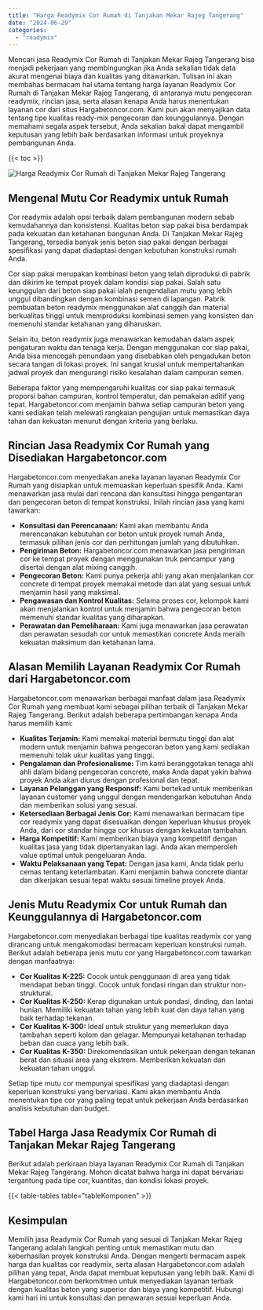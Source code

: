 ```yaml
---
title: "Harga Readymix Cor Rumah di Tanjakan Mekar Rajeg Tangerang"
date: "2024-06-29"
categories: 
  - "readymix"
---
```



Mencari jasa Readymix Cor Rumah di Tanjakan Mekar Rajeg Tangerang bisa menjadi pekerjaan yang membingungkan jika Anda sekalian tidak data akurat mengenai biaya dan kualitas yang ditawarkan. Tulisan ini akan membahas bermacam hal utama tentang harga layanan Readymix Cor Rumah di Tanjakan Mekar Rajeg Tangerang, di antaranya mutu pengecoran readymix, rincian jasa, serta alasan kenapa Anda harus menentukan layanan cor dari situs Hargabetoncor.com. Kami pun akan menyajikan data tentang tipe kualitas ready-mix pengecoran dan keunggulannya. Dengan memahami segala aspek tersebut, Anda sekalian bakal dapat mengambil keputusan yang lebih baik berdasarkan informasi untuk proyeknya pembangunan Anda.

{{< toc >}}

![Harga Readymix Cor Rumah di Tanjakan Mekar Rajeg Tangerang](https://hargareadymixid.github.io/hbc/readymix-hbc%20(39).png)

## Mengenal Mutu Cor Readymix untuk Rumah

Cor readymix adalah opsi terbaik dalam pembangunan modern sebab kemudahannya dan konsistensi. Kualitas beton siap pakai bisa berdampak pada kekuatan dan ketahanan bangunan Anda. Di Tanjakan Mekar Rajeg Tangerang, tersedia banyak jenis beton siap pakai dengan berbagai spesifikasi yang dapat diadaptasi dengan kebutuhan konstruksi rumah Anda.

Cor siap pakai merupakan kombinasi beton yang telah diproduksi di pabrik dan dikirim ke tempat proyek dalam kondisi siap pakai. Salah satu keunggulan dari beton siap pakai ialah pengendalian mutu yang lebih unggul dibandingkan dengan kombinasi semen di lapangan. Pabrik pembuatan beton readymix menggunakan alat canggih dan material berkualitas tinggi untuk memproduksi kombinasi semen yang konsisten dan memenuhi standar ketahanan yang diharuskan.

Selain itu, beton readymix juga menawarkan kemudahan dalam aspek pengaturan waktu dan tenaga kerja. Dengan menggunakan cor siap pakai, Anda bisa mencegah penundaan yang disebabkan oleh pengadukan beton secara tangan di lokasi proyek. Ini sangat krusial untuk mempertahankan jadwal proyek dan mengurangi risiko kesalahan dalam campuran semen.

Beberapa faktor yang mempengaruhi kualitas cor siap pakai termasuk proporsi bahan campuran, kontrol temperatur, dan pemakaian aditif yang tepat. Hargabetoncor.com menjamin bahwa setiap campuran beton yang kami sediakan telah melewati rangkaian pengujian untuk memastikan daya tahan dan kekuatan menurut dengan kriteria yang berlaku.

## Rincian Jasa Readymix Cor Rumah yang Disediakan Hargabetoncor.com

Hargabetoncor.com menyediakan aneka layanan layanan Readymix Cor Rumah yang disiapkan untuk memuaskan keperluan spesifik Anda. Kami menawarkan jasa mulai dari rencana dan konsultasi hingga pengantaran dan pengecoran beton di tempat konstruksi. Inilah rincian jasa yang kami tawarkan:

- **Konsultasi dan Perencanaan:** Kami akan membantu Anda merencanakan kebutuhan cor beton untuk proyek rumah Anda, termasuk pilihan jenis cor dan perhitungan jumlah yang dibutuhkan.
- **Pengiriman Beton:** Hargabetoncor.com menawarkan jasa pengiriman cor ke tempat proyek dengan menggunakan truk pencampur yang disertai dengan alat mixing canggih.
- **Pengecoran Beton:** Kami punya pekerja ahli yang akan menjalankan cor concrete di tempat proyek memakai metode dan alat yang sesuai untuk menjamin hasil yang maksimal.
- **Pengawasan dan Kontrol Kualitas:** Selama proses cor, kelompok kami akan menjalankan kontrol untuk menjamin bahwa pengecoran beton memenuhi standar kualitas yang diharapkan.
- **Perawatan dan Pemeliharaan:** Kami juga menawarkan jasa perawatan dan perawatan sesudah cor untuk memastikan concrete Anda meraih kekuatan maksimum dan ketahanan lama.

## Alasan Memilih Layanan Readymix Cor Rumah dari Hargabetoncor.com

Hargabetoncor.com menawarkan berbagai manfaat dalam jasa Readymix Cor Rumah yang membuat kami sebagai pilihan terbaik di Tanjakan Mekar Rajeg Tangerang. Berikut adalah beberapa pertimbangan kenapa Anda harus memilih kami:

- **Kualitas Terjamin:** Kami memakai material bermutu tinggi dan alat modern untuk menjamin bahwa pengecoran beton yang kami sediakan memenuhi tolak ukur kualitas yang tinggi.
- **Pengalaman dan Profesionalisme:** Tim kami beranggotakan tenaga ahli ahli dalam bidang pengecoran concrete, maka Anda dapat yakin bahwa proyek Anda akan diurus dengan profesional dan tepat.
- **Layanan Pelanggan yang Responsif:** Kami bertekad untuk memberikan layanan customer yang unggul dengan mendengarkan kebutuhan Anda dan memberikan solusi yang sesuai.
- **Ketersediaan Berbagai Jenis Cor:** Kami menawarkan bermacam tipe cor readymix yang dapat disesuaikan dengan keperluan khusus proyek Anda, dari cor standar hingga cor khusus dengan kekuatan tambahan.
- **Harga Kompetitif:** Kami memberikan biaya yang kompetitif dengan kualitas jasa yang tidak dipertanyakan lagi. Anda akan memperoleh value optimal untuk pengeluaran Anda.
- **Waktu Pelaksanaan yang Tepat:** Dengan jasa kami, Anda tidak perlu cemas tentang keterlambatan. Kami menjamin bahwa concrete diantar dan dikerjakan sesuai tepat waktu sesuai timeline proyek Anda.

## Jenis Mutu Readymix Cor untuk Rumah dan Keunggulannya di Hargabetoncor.com

Hargabetoncor.com menyediakan berbagai tipe kualitas readymix cor yang dirancang untuk mengakomodasi bermacam keperluan konstruksi rumah. Berikut adalah beberapa jenis mutu cor yang Hargabetoncor.com tawarkan dengan manfaatnya:

- **Cor Kualitas K-225:** Cocok untuk penggunaan di area yang tidak mendapat beban tinggi. Cocok untuk fondasi ringan dan struktur non-struktural.
- **Cor Kualitas K-250:** Kerap digunakan untuk pondasi, dinding, dan lantai hunian. Memiliki kekuatan tahan yang lebih kuat dan daya tahan yang baik terhadap tekanan.
- **Cor Kualitas K-300:** Ideal untuk struktur yang memerlukan daya tambahan seperti kolom dan gelagar. Mempunyai ketahanan terhadap beban dan cuaca yang lebih baik.
- **Cor Kualitas K-350:** Direkomendasikan untuk pekerjaan dengan tekanan berat dan situasi area yang ekstrem. Memberikan kekuatan dan kekuatan tahan unggul.

Setiap tipe mutu cor mempunyai spesifikasi yang diadaptasi dengan keperluan konstruksi yang bervariasi. Kami akan membantu Anda menentukan tipe cor yang paling tepat untuk pekerjaan Anda berdasarkan analisis kebutuhan dan budget.

## Tabel Harga Jasa Readymix Cor Rumah di Tanjakan Mekar Rajeg Tangerang

Berikut adalah perkiraan biaya layanan Readymix Cor Rumah di Tanjakan Mekar Rajeg Tangerang. Mohon dicatat bahwa harga ini dapat bervariasi tergantung pada tipe cor, kuantitas, dan kondisi lokasi proyek.

{{< table-tables table="tableKomponen" >}}

## Kesimpulan

Memilih jasa Readymix Cor Rumah yang sesuai di Tanjakan Mekar Rajeg Tangerang adalah langkah penting untuk memastikan mutu dan keberhasilan proyek konstruksi Anda. Dengan mengerti bermacam aspek harga dan kualitas cor readymix, serta alasan Hargabetoncor.com adalah pilihan yang tepat, Anda dapat membuat keputusan yang lebih baik. Kami di Hargabetoncor.com berkomitmen untuk menyediakan layanan terbaik dengan kualitas beton yang superior dan biaya yang kompetitif. Hubungi kami hari ini untuk konsultasi dan penawaran sesuai keperluan Anda.
